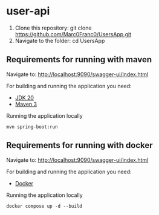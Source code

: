 # user-api

1. Clone this repository: git clone https://github.com/Marc0Franc0/UsersApp.git
2. Navigate to the folder: cd UsersApp

## Requirements for running with maven

Navigate to: [http://localhost:9090/swagger-ui/index.html](http://localhost:9090/swagger-ui/index.html)

For building and running the application you need:

- [JDK 20](https://www.oracle.com/java/technologies/downloads/#java20)
- [Maven 3](https://maven.apache.org)

Running the application locally

```shell
mvn spring-boot:run
```

## Requirements for running with docker

Navigate to: [http://localhost:9090/swagger-ui/index.html](http://localhost:9090/swagger-ui/index.html)

For building and running the application you need:

- [Docker](https://www.docker.com/products/docker-desktop/)

Running the application locally

```shell
docker compose up -d --build
```
